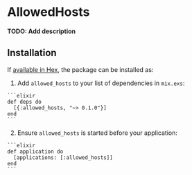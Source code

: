# AllowedHosts

**TODO: Add description**

## Installation

If [available in Hex](https://hex.pm/docs/publish), the package can be installed as:

  1. Add `allowed_hosts` to your list of dependencies in `mix.exs`:

    ```elixir
    def deps do
      [{:allowed_hosts, "~> 0.1.0"}]
    end
    ```

  2. Ensure `allowed_hosts` is started before your application:

    ```elixir
    def application do
      [applications: [:allowed_hosts]]
    end
    ```

